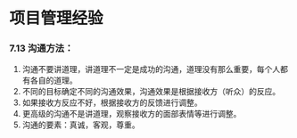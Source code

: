 # 项目管理经验

### 7.13 沟通方法：

1. 沟通不要讲道理，讲道理不一定是成功的沟通，道理没有那么重要，每个人都有各自的道理。
2. 不同的目标确定不同的沟通效果，沟通效果是根据接收方（听众）的反应。
3. 如果接收方反应不好，根据接收方的反馈进行调整。
4. 更高级的沟通不是讲道理，观察接收方的面部表情等进行调整。
5. 沟通的要素：真诚，客观，尊重。